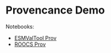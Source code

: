 # Provencance Demo

Notebooks:
* [ESMValTool Prov](https://nbviewer.jupyter.org/github/cehbrecht/provenance-demo/blob/main/notebooks/esmvaltool-basic.ipynb)
* [ROOCS Prov](https://nbviewer.jupyter.org/github/cehbrecht/provenance-demo/blob/main/notebooks/roocs-demo.ipynb)
